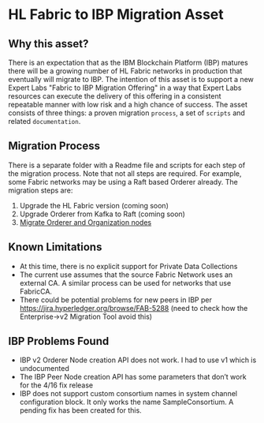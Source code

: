 # HL Fabric to IBP Migration Asset

## Why this asset?

There is an expectation that as the IBM Blockchain Platform (IBP) matures there will be a growing number of HL Fabric networks in production that eventually will migrate to IBP. The intention of this asset is to support a new Expert Labs "Fabric to IBP Migration Offering" in a way that Expert Labs resources can execute the delivery of this offering in a consistent repeatable manner with low risk and a high chance of success. The asset consists of three things: a proven migration `process`, a set of `scripts` and related `documentation`.

## Migration Process

There is a separate folder with a Readme file and scripts for each step of the migration process. Note that not all steps are required. For example, some Fabric networks may be using a Raft based Orderer already. The migration steps are:

1. Upgrade the HL Fabric version (coming soon)
2. Upgrade Orderer from Kafka to Raft (coming soon)
3. [Migrate Orderer and Organization nodes](migrateOrganizations/README.md)


## Known Limitations

* At this time, there is no explicit support for Private Data Collections
* The current use assumes that the source Fabric Network uses an external CA. A similar process can be used for networks that use FabricCA. 
* There could be potential problems for new peers in IBP per https://jira.hyperledger.org/browse/FAB-5288 (need to check how the Enterprise->v2 Migration Tool avoid this)

## IBP Problems Found

* IBP v2 Orderer Node creation API does not work.  I had to use v1 which is undocumented
* The IBP Peer Node creation API has some parameters that don’t work for the 4/16 fix release
* IBP does not support custom consortium names in system channel configuration block. It only works the name SampleConsortium. A pending fix has been created for this. 


